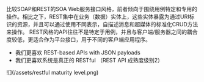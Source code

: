 比较SOAP和REST的SOA Web服务接口风格，前者倾向于围绕用例特定和专用的操作。相比之下，REST集中在业务（数据）实体上，这些实体暴露为通过URI标识的资源，并且可以通过使用不同表示，自描述消息和超媒体的标准化CRUD方法来操作。 REST风格的API往往不是特定于用例，并且与客户端/服务器之间的耦合度较低，更适合作为平台接口，用于不同的客户端应用程序。

- 我们更喜欢 REST-based APIs with JSON payloads
- 我们更喜欢系统是真正的 RESTful （REST API 成熟度级别2）



![](/assets/restful maturity level.png)




